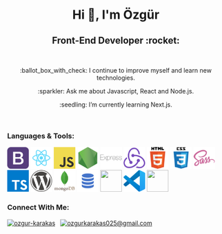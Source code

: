   <h1 align="center"> Hi 👋, I'm Özgür </h1>
  <h2 align="center">Front-End Developer :rocket:</h2>

  <br/>

<p align="center">:ballot_box_with_check: I continue to improve myself and learn new technologies. </p>

<p align="center">:sparkler: Ask me about Javascript, React and Node.js. </p>

<p align="center">:seedling: I’m currently learning Next.js. </p>


<br/>

### Languages & Tools:

[<img width="50" height="50" src=https://raw.githubusercontent.com/github/explore/80688e429a7d4ef2fca1e82350fe8e3517d3494d/topics/bootstrap/bootstrap.png />][bootstrap]
[<img width="50" height="50" src=https://raw.githubusercontent.com/github/explore/80688e429a7d4ef2fca1e82350fe8e3517d3494d/topics/react/react.png />][react]
[<img width="50" height="50" src=https://raw.githubusercontent.com/github/explore/80688e429a7d4ef2fca1e82350fe8e3517d3494d/topics/javascript/javascript.png />][javascript]
[<img width="50" height="50" src=https://raw.githubusercontent.com/github/explore/80688e429a7d4ef2fca1e82350fe8e3517d3494d/topics/nodejs/nodejs.png />][node]
[<img width="50" height="50" src=https://raw.githubusercontent.com/github/explore/80688e429a7d4ef2fca1e82350fe8e3517d3494d/topics/express/express.png />][express]
[<img width="50" height="50" src=https://raw.githubusercontent.com/devicons/devicon/master/icons/redux/redux-original.svg />][redux]
[<img width="50" height="50" src=https://raw.githubusercontent.com/github/explore/80688e429a7d4ef2fca1e82350fe8e3517d3494d/topics/html/html.png />][html]
[<img width="50" height="50" src=https://raw.githubusercontent.com/github/explore/80688e429a7d4ef2fca1e82350fe8e3517d3494d/topics/css/css.png />][css]
[<img width="50" height="50" src=https://raw.githubusercontent.com/devicons/devicon/master/icons/sass/sass-original.svg />][sass]
[<img width="50" height="50" src=https://raw.githubusercontent.com/github/explore/80688e429a7d4ef2fca1e82350fe8e3517d3494d/topics/typescript/typescript.png />][typescript]
[<img width="50" height="50" src=https://raw.githubusercontent.com/github/explore/80688e429a7d4ef2fca1e82350fe8e3517d3494d/topics/wordpress/wordpress.png />][wordpress]
[<img width="50" height="50" src=https://raw.githubusercontent.com/devicons/devicon/master/icons/mongodb/mongodb-original-wordmark.svg />][mongodb]
[<img width="50" height="50" src=https://raw.githubusercontent.com/github/explore/80688e429a7d4ef2fca1e82350fe8e3517d3494d/topics/sql/sql.png />][sql]
[<img width="50" height="50" src=https://res.cloudinary.com/postman/image/upload/t_team_logo/v1629869194/team/2893aede23f01bfcbd2319326bc96a6ed0524eba759745ed6d73405a3a8b67a8 />][postman]
[<img width="50" height="50" src=https://raw.githubusercontent.com/github/explore/bbd48b997e8d0bef63f676eca4da5e1f76487b56/topics/visual-studio-code/visual-studio-code.png />][vscode]
[<img width="50" height="50" src=https://www.vectorlogo.zone/logos/git-scm/git-scm-icon.svg />][git]

### Connect With Me:

<p align="left">
<a href="https://www.linkedin.com/in/ozgurkarakas06/" target="blank"><img align="center" src="https://raw.githubusercontent.com/rahuldkjain/github-profile-readme-generator/master/src/images/icons/Social/linked-in-alt.svg" alt="ozgur-karakas" height="45" width="45" /></a>
&nbsp;
 <a href="mailto:ozgurkarakas025@gmail.com" target="blank"><img align="center" src="https://upload.wikimedia.org/wikipedia/commons/8/8c/Gmail_Icon_%282013-2020%29.svg" alt="ozgurkarakas025@gmail.com" height="45" width="45" /></a>
</p>


[html]:https://www.w3schools.com/html/
[css]:https://www.w3schools.com/css/
[bootstrap]:https://getbootstrap.com/
[javascript]:https://developer.mozilla.org/en-US/docs/Web/JavaScript
[git]:https://git-scm.com/
[react]:https://reactjs.org/
[node]:https://nodejs.org/en/
[mongodb]:https://www.mongodb.com/
[vscode]:https://code.visualstudio.com/
[express]:https://expressjs.com/
[postman]:https://www.postman.com/
[wordpress]:https://wordpress.com/tr/
[sql]:https://www.w3schools.com/sql/
[typescript]: https://www.typescriptlang.org/
[sass]:https://sass-lang.com
[redux]:https://redux.js.org

